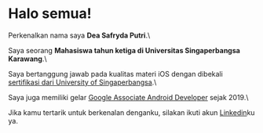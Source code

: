 # Halo semua! 

Perkenalkan nama saya **Dea Safryda Putri**.\

Saya seorang **Mahasiswa tahun ketiga di Universitas Singaperbangsa Karawang**.\

Saya bertanggung jawab pada kualitas materi iOS dengan dibekali [sertifikasi dari University of Singaperbangsa](https://www.coursera.org/account/accomplishments/specialization/CLKJD8XBXJ3M).\

Saya juga memiliki gelar [Google Associate Android Developer](https://www.credential.net/h5deoi5h) sejak 2019.\

Jika kamu tertarik untuk berkenalan denganku, silakan ikuti akun [Linkedin](https://www.linkedin.com/in/dea-safryda-putri/)ku ya.
